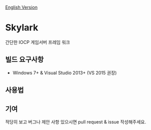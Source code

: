 [English Version](https://github.com/BirdRider/Skylark/blob/master/README_English.md)  

# Skylark

간단한 IOCP 게임서버 프레임 워크

## 빌드 요구사항
 - Windows 7+ & Visual Studio 2013+ (VS 2015 권장)

## 사용법


## 기여

 적당히 보고 버그나 제안 사항 있으시면 pull request & issue 작성해주세요.
